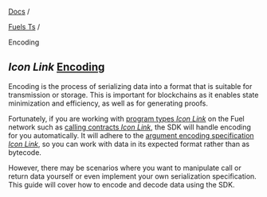 [Docs](https://docs.fuel.network/) /

[Fuels Ts](https://docs.fuel.network/docs/fuels-ts/) /

Encoding

## _Icon Link_ [Encoding](https://docs.fuel.network/docs/fuels-ts/encoding/\#encoding)

Encoding is the process of serializing data into a format that is suitable for transmission or storage. This is important for blockchains as it enables state minimization and efficiency, as well as for generating proofs.

Fortunately, if you are working with [program types _Icon Link_](https://docs.fuel.network/docs/sway/sway-program-types/) on the Fuel network such as [calling contracts _Icon Link_](https://docs.fuel.network/docs/fuels-ts/contracts/), the SDK will handle encoding for you automatically. It will adhere to the [argument encoding specification _Icon Link_](https://docs.fuel.network/docs/specs/abi/argument-encoding/), so you can work with data in its expected format rather than as bytecode.

However, there may be scenarios where you want to manipulate call or return data yourself or even implement your own serialization specification. This guide will cover how to encode and decode data using the SDK.